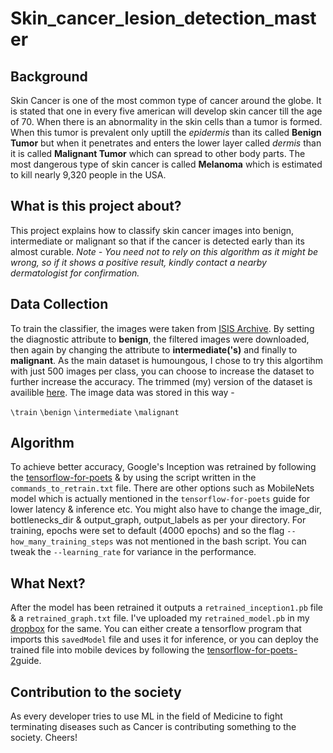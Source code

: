 # Skin_cancer_lesion_detection_master
## Background ##
Skin Cancer is one of the most common type of cancer around the globe.  It is stated that one in every five american will develop skin cancer till the age of 70. 
When there is an abnormality in the skin cells than a tumor is formed. When this tumor is prevalent only uptill the *epidermis* than its called **Benign Tumor** but when it penetrates and enters the lower layer called *dermis* than it is called **Malignant Tumor** which can spread to other body parts. The most dangerous type of skin cancer is called **Melanoma** which is estimated to kill nearly 9,320 people in the USA.

## What is this project about? ##
This project explains how to classify skin cancer images into benign, intermediate or malignant so that if the cancer is detected early than its almost curable. *Note - You need not to rely on this algorithm as it might be wrong, so if it shows a positive result, kindly contact a nearby dermatologist for confirmation.*

## Data Collection ##
To train the classifier, the images were taken from [ISIS Archive](https://www.isic-archive.com/#!/topWithHeader/onlyHeaderTop/gallery). By setting the diagnostic attribute to **benign**, the filtered images were downloaded, then again by changing the attribute to **intermediate('s)** and finally to **malignant**. As the main dataset is humoungous, I chose to try this algortihm with just 500 images per class, you can choose to increase the dataset to further increase the accuracy. The trimmed (my) version of the dataset is availible [here](). 
The image data was stored in this way -

`\train`
  `\benign`
  `\intermediate` 
  `\malignant`
  
## Algorithm ##
To achieve better accuracy, Google's Inception was retrained by following the [tensorflow-for-poets](https://codelabs.developers.google.com/codelabs/tensorflow-for-poets/) & by using the script written in the `commands_to_retrain.txt` file. There are other options such as MobileNets model which is actually mentioned in the `tensorflow-for-poets` guide for lower latency & inference etc. 
You might also have to change the image_dir, bottlenecks_dir & output_graph, output_labels as per your directory. 
For training, epochs were set to default (4000 epochs) and so the flag `--how_many_training_steps` was not mentioned in the bash script. You can tweak the `--learning_rate` for variance in the performance.  

## What Next? ##
After the model has been retrained it outputs a `retrained_inception1.pb` file & a `retrained_graph.txt` file. I've uploaded my `retrained_model.pb` in my [dropbox](https://www.dropbox.com/s/isnqbya1c4tqlq5/retrained_inception1.pb?dl=0) for the same. You can either create a tensorflow program that imports this `savedModel` file and uses it for inference, or you can deploy the trained file into mobile devices by following the [tensorflow-for-poets-2](https://codelabs.developers.google.com/codelabs/tensorflow-for-poets/#8)guide.

## Contribution to the society ##
As every developer tries to use ML in the field of Medicine to fight terminating diseases such as Cancer is contributing something to the society. Cheers!
